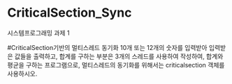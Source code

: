 # CriticalSection_Sync
시스템프로그래밍 과제 1

#CriticalSection기반의 멀티스레드 동기화
10개 또는 12개의 숫자를 입력받아 입력받은 값들을 출력하고, 합계를 구하는 부분은 3개의 스레드를 사용하여 작성하여, 합계와 평균을 구하는 프로그램으로,  멀티스레드의 동기화를 위해서는 criticalsection 객체를 사용하시오.
